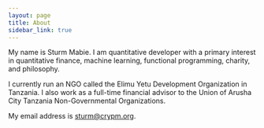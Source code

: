 ```yaml
---
layout: page
title: About
sidebar_link: true
---
```


My name is Sturm Mabie. I am quantitative developer with a primary
interest in quantitative finance, machine learning, functional
programming, charity, and philosophy.

I currently run an NGO called the Elimu Yetu Development Organization
in Tanzania. I also work as a full-time financial advisor to the Union
of Arusha City Tanzania Non-Governmental Organizations.

My email address is [sturm@crypm.org](mailto:cryptm.org).
